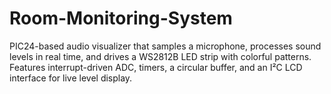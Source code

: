 # Room-Monitoring-System
PIC24-based audio visualizer that samples a microphone, processes sound levels in real time, and drives a WS2812B LED strip with colorful patterns. Features interrupt-driven ADC, timers, a circular buffer, and an I²C LCD interface for live level display.
